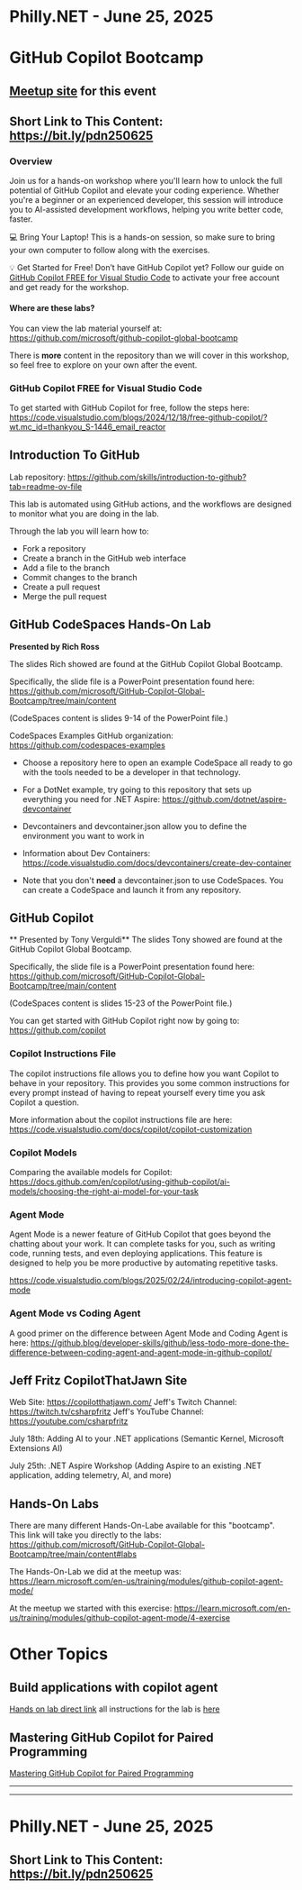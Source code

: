 # Philly.NET - June 25, 2025

# GitHub Copilot Bootcamp

## [Meetup site](https://www.meetup.com/philly-net/events/305135856) for this event

## Short Link to This Content: https://bit.ly/pdn250625

### Overview
Join us for a hands-on workshop where you'll learn how to unlock the full potential of GitHub Copilot and elevate your coding experience. Whether you're a beginner or an experienced developer, this session will introduce you to AI-assisted development workflows, helping you write better code, faster.

💻 Bring Your Laptop! This is a hands-on session, so make sure to bring your own computer to follow along with the exercises.

💡 Get Started for Free! Don’t have GitHub Copilot yet? Follow our guide on [GitHub Copilot FREE for Visual Studio Code](https://code.visualstudio.com/blogs/2024/12/18/free-github-copilot/?wt.mc_id=thankyou_S-1446_email_reactor) to activate your free account and get ready for the workshop.

#### Where are these labs?
You can view the lab material yourself at: https://github.com/microsoft/github-copilot-global-bootcamp

There is **more** content in the repository than we will cover in this workshop, so feel free to explore on your own after the event.

### GitHub Copilot FREE for Visual Studio Code
To get started with GitHub Copilot for free, follow the steps here: https://code.visualstudio.com/blogs/2024/12/18/free-github-copilot/?wt.mc_id=thankyou_S-1446_email_reactor


## Introduction To GitHub

Lab repository: https://github.com/skills/introduction-to-github?tab=readme-ov-file

This lab is automated using GitHub actions, and the workflows are designed to monitor what you are doing in the lab.

Through the lab you will learn how to:
- Fork a repository
- Create a branch in the GitHub web interface
- Add a file to the branch
- Commit changes to the branch
- Create a pull request
- Merge the pull request

## GitHub CodeSpaces Hands-On Lab 
**Presented by Rich Ross**

The slides Rich showed are found at the GitHub Copilot Global Bootcamp. 

Specifically, the slide file is a PowerPoint presentation found here:
https://github.com/microsoft/GitHub-Copilot-Global-Bootcamp/tree/main/content

(CodeSpaces content is slides 9-14 of the PowerPoint file.)

CodeSpaces Examples GitHub organization: https://github.com/codespaces-examples

- Choose a repository here to open an example CodeSpace all ready to go with the tools needed to be a developer in that technology.

- For a DotNet example, try going to this repository that sets up everything you need for .NET Aspire: https://github.com/dotnet/aspire-devcontainer

- Devcontainers and devcontainer.json allow you to define the environment you want to work in

- Information about Dev Containers: https://code.visualstudio.com/docs/devcontainers/create-dev-container

- Note that you don't **need** a devcontainer.json to use CodeSpaces.  You can create a CodeSpace and launch it from any repository.

## GitHub Copilot
** Presented by Tony Verguldi**
The slides Tony showed are found at the GitHub Copilot Global Bootcamp. 

Specifically, the slide file is a PowerPoint presentation found here:
https://github.com/microsoft/GitHub-Copilot-Global-Bootcamp/tree/main/content

(CodeSpaces content is slides 15-23 of the PowerPoint file.)

You can get started with GitHub Copilot right now by going to:
https://github.com/copilot

### Copilot Instructions File
The copilot instructions file allows you to define how you want Copilot to behave in your repository.  This provides you some common instructions for every prompt instead of having to repeat yourself every time you ask Copilot a question.

More information about the copilot instructions file are here: https://code.visualstudio.com/docs/copilot/copilot-customization

### Copilot Models
Comparing the available models for Copilot: https://docs.github.com/en/copilot/using-github-copilot/ai-models/choosing-the-right-ai-model-for-your-task

### Agent Mode
Agent Mode is a newer feature of GitHub Copilot that goes beyond the chatting about your work.  It can complete tasks for you, such as writing code, running tests, and even deploying applications. This feature is designed to help you be more productive by automating repetitive tasks.

https://code.visualstudio.com/blogs/2025/02/24/introducing-copilot-agent-mode

### Agent Mode vs Coding Agent
A good primer on the difference between Agent Mode and Coding Agent is here:
https://github.blog/developer-skills/github/less-todo-more-done-the-difference-between-coding-agent-and-agent-mode-in-github-copilot/

## Jeff Fritz CopilotThatJawn Site
Web Site: https://copilotthatjawn.com/
Jeff's Twitch Channel: https://twitch.tv/csharpfritz
Jeff's YouTube Channel: https://youtube.com/csharpfritz

July 18th: Adding AI to your .NET applications
(Semantic Kernel, Microsoft Extensions AI)

July 25th: .NET Aspire Workshop
(Adding Aspire to an existing .NET application, adding telemetry, AI, and more)

## Hands-On Labs
There are many different Hands-On-Labe available for this "bootcamp".  This link will take you directly to the labs: https://github.com/microsoft/GitHub-Copilot-Global-Bootcamp/tree/main/content#labs

The Hands-On-Lab we did at the meetup was: https://learn.microsoft.com/en-us/training/modules/github-copilot-agent-mode/

At the meetup we started with this exercise: https://learn.microsoft.com/en-us/training/modules/github-copilot-agent-mode/4-exercise


# Other Topics
## Build applications with copilot agent
[Hands on lab direct link](https://github.com/skills/build-applications-w-copilot-agent-mode)
all instructions for the lab is [here](https://github.com/row5is/pdn-hol-test2/issues/1)

## Mastering GitHub Copilot for Paired Programming
[Mastering GitHub Copilot for Paired Programming](https://github.com/microsoft/Mastering-GitHub-Copilot-for-Paired-Programming)
***
***

# Philly.NET - June 25, 2025

## Short Link to This Content: https://bit.ly/pdn250625